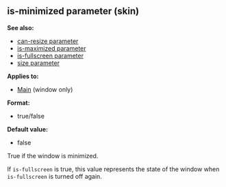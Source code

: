 ## is-minimized parameter (skin)
**See also:**
*   [can-resize parameter](/%7Bskin%7D/param/can-resize)
*   [is-maximized parameter](/%7Bskin%7D/param/is-maximized)
*   [is-fullscreen parameter](/%7Bskin%7D/param/is-fullscreen)
*   [size parameter](/%7Bskin%7D/param/size)
<!-- -->
**Applies to:**
*   [Main](/%7Bskin%7D/control/main) (window only)
<!-- -->
**Format:**
*   true/false
<!-- -->
**Default value:**
*   false


True if the window is minimized. 

If `is-fullscreen` is
true, this value represents the state of the window when `is-fullscreen`
is turned off again.